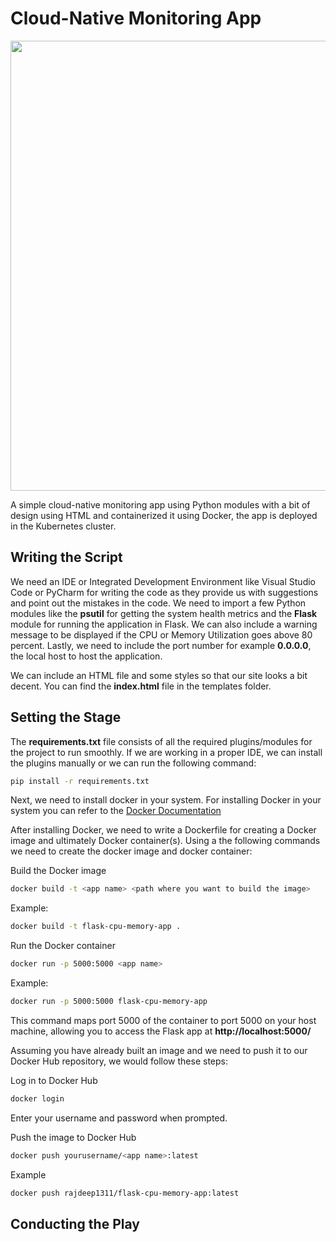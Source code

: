 # Cloud-Native Monitoring App

<p align="center">

  <img width="720" src="https://github.com/Rajdeep1311/cloud-native-monitoring-app/assets/113296626/b1ba653f-7104-4fa0-adff-eb9ba30221c2" />
 
</p>

A simple cloud-native monitoring app using Python modules with a bit of design using HTML and containerized it using Docker, the app is deployed in the Kubernetes cluster.

## Writing the Script

We need an IDE or Integrated Development Environment like Visual Studio Code or PyCharm for writing the code as they provide us with suggestions and point out the mistakes in the code. We need to import a few Python modules like the **psutil** for getting the system health metrics and the **Flask** module for running the application in Flask. We can also include a warning message to be displayed if the CPU or Memory Utilization goes above 80 percent. Lastly, we need to include the port number for example **0.0.0.0**, the local host to host the application.

We can include an HTML file and some styles so that our site looks a bit decent. You can find the **index.html** file in the templates folder.

## Setting the Stage

The **requirements.txt** file consists of all the required plugins/modules for the project to run smoothly. If we are working in a proper IDE, we can install the plugins manually or we can run the following command:

```sh
pip install -r requirements.txt
```
Next, we need to install docker in your system. For installing Docker in your system you can refer to the [Docker Documentation](https://docs.docker.com/engine/install/)

After installing Docker, we need to write a Dockerfile for creating a Docker image and ultimately Docker container(s). Using a the following commands we need to create the docker image and docker container:

Build the Docker image
```sh
docker build -t <app name> <path where you want to build the image>
```
Example:
```sh
docker build -t flask-cpu-memory-app .
```
Run the Docker container
```sh
docker run -p 5000:5000 <app name>
```
Example:
```sh
docker run -p 5000:5000 flask-cpu-memory-app
```
This command maps port 5000 of the container to port 5000 on your host machine, allowing you to access the Flask app at **http://localhost:5000/**

Assuming you have already built an image and we need to push it to our Docker Hub repository, we would follow these steps:

Log in to Docker Hub
 ```sh
docker login
```
Enter your username and password when prompted.

Push the image to Docker Hub
```sh
docker push yourusername/<app name>:latest
```
Example
```sh
docker push rajdeep1311/flask-cpu-memory-app:latest
```

## Conducting the Play
